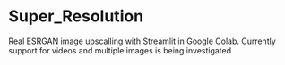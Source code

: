 # Super_Resolution
Real ESRGAN image upscalling with Streamlit in Google Colab.
Currently support for videos and multiple images is being investigated
